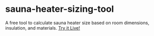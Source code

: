 # sauna-heater-sizing-tool
A free tool to calculate sauna heater size based on room dimensions, insulation, and materials.
[Try it Live!](https://topture.github.io/sauna-heater-sizing-tool/)